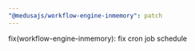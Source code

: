```yaml
---
"@medusajs/workflow-engine-inmemory": patch
---
```


fix(workflow-engine-inmemory): fix cron job schedule
